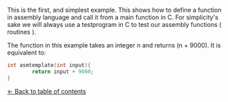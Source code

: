 This is the first, and simplest example. This shows how to define a function
in assembly language and call it from a main function in C. For simplicity's sake
we will always use a testprogram in C to test our assembly functions ( routines ).<br>

The function in this example takes an integer n and returns (n + 9000). It is equivalent
to:<br>

```C
int asmtemplate(int input){
        return input + 9000;
}
```
[<- Back to table of contents](./../README.md)<br>
